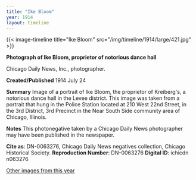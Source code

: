 ```yaml
---
title: "Ike Bloom"
year: 1914
layout: timeline
---
```


{{< image-timeline title="Ike Bloom" src="/img/timeline/1914/large/421.jpg" >}}


__**Photograph of Ike Bloom, proprietor of notorious dance hall**__

Chicago Daily News, Inc., photographer.

**Created/Published**
1914 July 24

**Summary**
Image of a portrait of Ike Bloom, the proprietor of Kreiberg's, a notorious dance hall in the Levee district. This image was taken from a portrait that hung in the Police Station located at 210 West 22nd Street, in the 3rd District, 3rd Precinct in the Near South Side community area of Chicago, Illinois.

**Notes**
This photonegative taken by a Chicago Daily News photographer may have been published in the newspaper.

__Cite as__: DN-0063276, Chicago Daily News negatives collection, Chicago Historical Society.
__Reproduction Number__: DN-0063276
__Digital ID__: ichicdn n063276

[Other images from this year](/historical/timeline/1914)